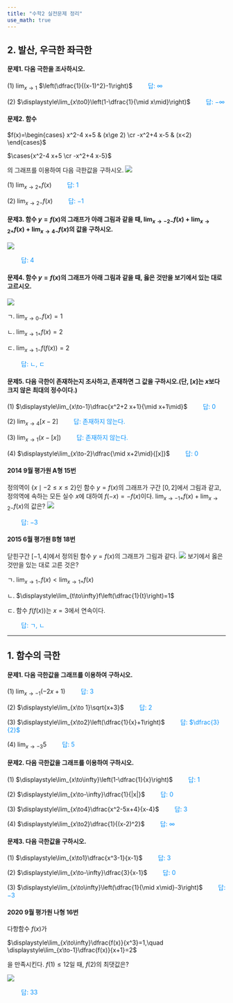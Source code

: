 ```yaml
---
title: "수학2 실전문제 정리"
use_math: true
---
```

## 2. 발산, 우극한 좌극한
#### 문제1. 다음 극한을 조사하시오.

(1) $\displaystyle\lim_{x\to1}$ $\left(\dfrac{1}{(x-1)^2}-1\right)$
<span style="color: #0892FC;">$\qquad$답: $\infty$</span>

(2) $\displaystyle\lim_{x\to0}\left(1-\dfrac{1}{\mid x\mid}\right)$
<span style="color: #0892FC;">$\qquad$답: $-\infty$</span>

#### 문제2. 함수 

$f(x)=\begin{cases} x^2-4 x+5 & (x\ge 2) \cr -x^2+4 x-5 & (x<2) \end{cases}$

$\cases{x^2-4 x+5 \cr -x^2+4 x-5}$

의 그래프를 이용하여 다음 극한값을 구하시오.
<img src="/assets/two cs/2-1.png"/>

(1) $\displaystyle\lim_{x\to2+}f(x)$
<span style="color: #0892FC;">$\qquad$답: $1$</span>

(2) $\displaystyle\lim_{x\to2-}f(x)$
<span style="color: #0892FC;">$\qquad$답: $-1$</span>


#### 문제3. 함수 $y=f(x)$의 그래프가 아래 그림과 같을 때, $\displaystyle\lim_{x\to-2-}f(x)+\displaystyle\lim_{x\to2+}f(x)+\displaystyle\lim_{x\to4-}f(x)$의 값을 구하시오.
<img src="/assets/two cs/2-2.png"/>

<span style="color: #0892FC;">$\qquad$답: $4$</span>



#### 문제4. 함수 $y=f(x)$의 그래프가 아래 그림과 같을 때, 옳은 것만을 보기에서 있는 대로 고르시오.
<img src="/assets/two cs/2-3.png"/>

ㄱ. $\displaystyle\lim_{x\to0-}f(x)=1$

ㄴ. $\displaystyle\lim_{x\to1+}f(x)=2$

ㄷ. $\displaystyle\lim_{x\to1-}f(f(x))=2$

<span style="color: #0892FC;">$\qquad$답: ㄴ, ㄷ</span>

#### 문제5. 다음 극한이 존재하는지 조사하고, 존재하면 그 값을 구하시오.(단, $[x]$는 $x$보다 크지 않은 최대의 정수이다.)

(1) $\displaystyle\lim_{x\to-1}\dfrac{x^2+2 x+1}{\mid x+1\mid}$
<span style="color: #0892FC;">$\qquad$답: $0$</span>

(2) $\displaystyle\lim_{x\to4}[x-2]$
<span style="color: #0892FC;">$\qquad$답: 존재하지 않는다.</span>

(3) $\displaystyle\lim_{x\to1}(x-[x])$
<span style="color: #0892FC;">$\qquad$답: 존재하지 않는다.</span>

(4) $\displaystyle\lim_{x\to-2}\dfrac{\mid x+2\mid}{[x]}$
<span style="color: #0892FC;">$\qquad$답: $0$</span>

#### 2014 9월 평가원 A형 15번

정의역이 $\{x\mid -2\le x\le2\}$인 함수 $y=f(x)$의 그래프가 구간 $[0, 2]$에서 그림과 같고, 정의역에 속하는 모든 실수 $x$에 대하여 $f(-x)=-f(x)$이다. $\displaystyle\lim_{x\to-1+}f(x)+\displaystyle\lim_{x\to2-}f(x)$의 값은?
<img src="/assets/two cs/2-4.jpg"/>

<span style="color: #0892FC;">$\qquad$답: $-3$</span>

#### 2015 6월 평가원 B형 18번

닫힌구간 $[-1, 4]$에서 정의된 함수 $y=f(x)$의 그래프가 그림과 같다.
<img src="/assets/two cs/2-5.jpg"/>
보기에서 옳은 것만을 있는 대로 고른 것은?

ㄱ. $\displaystyle\lim_{x\to1-}f(x)<\displaystyle\lim_{x\to1+}f(x)$

ㄴ. $\displaystyle\lim_{t\to\infty}f\left(\dfrac{1}{t}\right)=1$

ㄷ. 함수 $f(f(x))$는 $x=3$에서 연속이다. 

<span style="color: #0892FC;">$\qquad$답: ㄱ, ㄴ</span>

***
## 1. 함수의 극한
#### 문제1. 다음 극한값을 그래프를 이용하여 구하시오.

(1) $\displaystyle\lim_{x\to-1}(-2x+1)$
<span style="color: #0892FC;">$\qquad$답: $3$</span>

(2) $\displaystyle\lim_{x\to 1}\sqrt{x+3}$
<span style="color: #0892FC;">$\qquad$답: $2$</span>

(3) $\displaystyle\lim_{x\to2}\left(\dfrac{1}{x}+1\right)$ 
<span style="color: #0892FC;">$\qquad$답: $\dfrac{3}{2}$  
</span>

(4) $\displaystyle\lim_{x\to-3}5$
<span style="color: #0892FC;">$\qquad$답: $5$</span>

#### 문제2. 다음 극한값을 그래프를 이용하여 구하시오.

(1) $\displaystyle\lim_{x\to\infty}\left(1-\dfrac{1}{x}\right)$
<span style="color: #0892FC;">$\qquad$답: $1$</span>

(2) $\displaystyle\lim_{x\to-\infty}\dfrac{1}{|x|}$
<span style="color: #0892FC;">$\qquad$답: $0$</span>

(3) $\displaystyle\lim_{x\to4}\dfrac{x^2-5x+4}{x-4}$
<span style="color: #0892FC;">$\qquad$답: $3$</span>

(4) $\displaystyle\lim_{x\to2}\dfrac{1}{(x-2)^2}$
<span style="color: #0892FC;">$\qquad$답: $\infty$</span>

#### 문제3. 다음 극한값을 구하시오.

(1) $\displaystyle\lim_{x\to1}\dfrac{x^3-1}{x-1}$
<span style="color: #0892FC;">$\qquad$답: $3$</span>

(2) $\displaystyle\lim_{x\to-\infty}\dfrac{3}{x-1}$
<span style="color: #0892FC;">$\qquad$답: $0$</span>

(3) $\displaystyle\lim_{x\to\infty}\left(\dfrac{1}{\mid x\mid}-3\right)$
<span style="color: #0892FC;">$\qquad$답: $-3$</span>

#### 2020 9월 평가원 나형 16번
다항함수 $f(x)$가

$\displaystyle\lim_{x\to\infty}\dfrac{f(x)}{x^3}=1,\quad \displaystyle\lim_{x\to-1}\dfrac{f(x)}{x+1}=2$

을 만족시킨다. $f(1)\le 12$일 때, $f(2)$의 최댓값은?

<img src="/assets/two cs/모고1.jpg"/>

<span style="color: #0892FC;">$\qquad$답: $33$</span>

